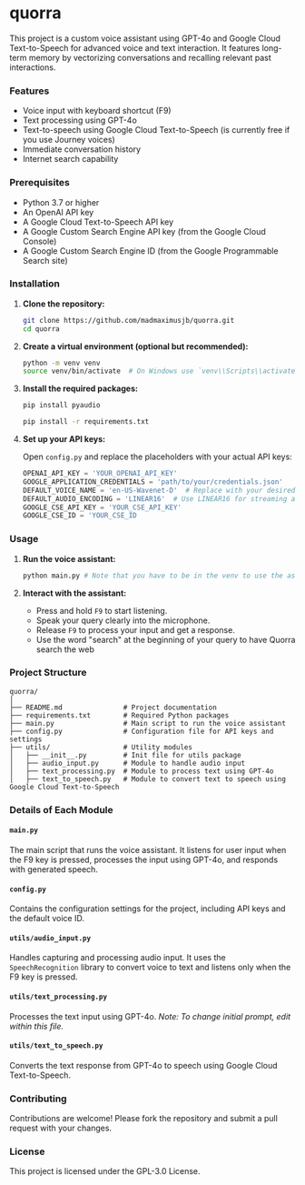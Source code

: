 # quorra

This project is a custom voice assistant using GPT-4o and Google Cloud Text-to-Speech for advanced voice and text interaction. It features long-term memory by vectorizing conversations and recalling relevant past interactions.

### Features

- Voice input with keyboard shortcut (F9)
- Text processing using GPT-4o
- Text-to-speech using Google Cloud Text-to-Speech (is currently free if you use Journey voices)
- Immediate conversation history
- Internet search capability

### Prerequisites

- Python 3.7 or higher
- An OpenAI API key
- A Google Cloud Text-to-Speech API key
- A Google Custom Search Engine API key (from the Google Cloud Console)
- A Google Custom Search Engine ID (from the Google Programmable Search site)

### Installation

1. **Clone the repository:**

    ```bash
    git clone https://github.com/madmaximusjb/quorra.git
    cd quorra
    ```

2. **Create a virtual environment (optional but recommended):**

    ```bash
    python -m venv venv
    source venv/bin/activate  # On Windows use `venv\\Scripts\\activate`
    ```

3. **Install the required packages:**

    ```bash
    pip install pyaudio
    ```

    ```bash
    pip install -r requirements.txt
    ```

4. **Set up your API keys:**

    Open `config.py` and replace the placeholders with your actual API keys:

    ```python
    OPENAI_API_KEY = 'YOUR_OPENAI_API_KEY'
    GOOGLE_APPLICATION_CREDENTIALS = 'path/to/your/credentials.json'
    DEFAULT_VOICE_NAME = 'en-US-Wavenet-D'  # Replace with your desired voice
    DEFAULT_AUDIO_ENCODING = 'LINEAR16'  # Use LINEAR16 for streaming audio
    GOOGLE_CSE_API_KEY = 'YOUR_CSE_API_KEY'
    GOOGLE_CSE_ID = 'YOUR_CSE_ID
    ```

### Usage

1. **Run the voice assistant:**

    ```bash
    python main.py # Note that you have to be in the venv to use the assistant if you created one
    ```

2. **Interact with the assistant:**

    - Press and hold `F9` to start listening.
    - Speak your query clearly into the microphone.
    - Release `F9` to process your input and get a response.
    - Use the word "search" at the beginning of your query to have Quorra search the web

### Project Structure

```
quorra/
│
├── README.md               # Project documentation
├── requirements.txt        # Required Python packages
├── main.py                 # Main script to run the voice assistant
├── config.py               # Configuration file for API keys and settings
├── utils/                  # Utility modules
│   ├── __init__.py         # Init file for utils package
│   ├── audio_input.py      # Module to handle audio input
│   ├── text_processing.py  # Module to process text using GPT-4o
│   ├── text_to_speech.py   # Module to convert text to speech using Google Cloud Text-to-Speech
```

### Details of Each Module

#### `main.py`

The main script that runs the voice assistant. It listens for user input when the F9 key is pressed, processes the input using GPT-4o, and responds with generated speech.

#### `config.py`

Contains the configuration settings for the project, including API keys and the default voice ID.

#### `utils/audio_input.py`

Handles capturing and processing audio input. It uses the `SpeechRecognition` library to convert voice to text and listens only when the F9 key is pressed.

#### `utils/text_processing.py`

Processes the text input using GPT-4o. *Note: To change initial prompt, edit within this file.*

#### `utils/text_to_speech.py`

Converts the text response from GPT-4o to speech using Google Cloud Text-to-Speech.

### Contributing

Contributions are welcome! Please fork the repository and submit a pull request with your changes.

### License

This project is licensed under the GPL-3.0 License.

